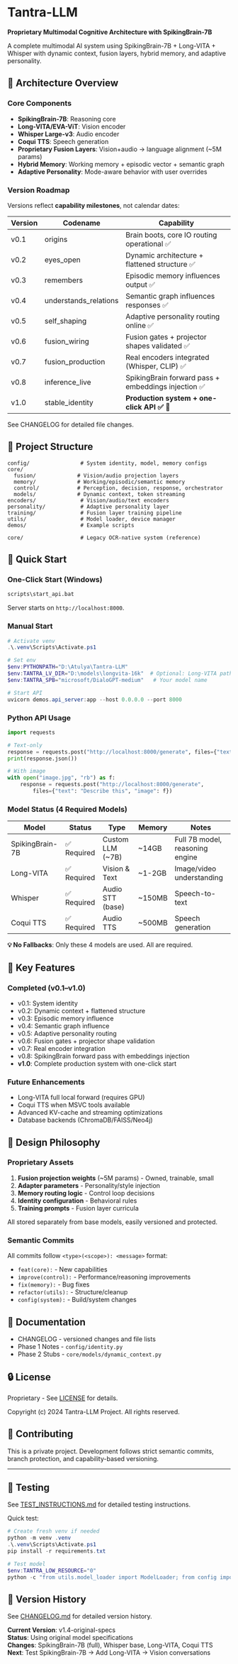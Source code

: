 # Tantra-LLM

**Proprietary Multimodal Cognitive Architecture with SpikingBrain-7B**

A complete multimodal AI system using SpikingBrain-7B + Long-VITA + Whisper with dynamic context, fusion layers, hybrid memory, and adaptive personality.

## 🧠 Architecture Overview

### Core Components

- **SpikingBrain-7B**: Reasoning core
- **Long-VITA/EVA-ViT**: Vision encoder
- **Whisper Large-v3**: Audio encoder
- **Coqui TTS**: Speech generation
- **Proprietary Fusion Layers**: Vision+audio → language alignment (~5M params)
- **Hybrid Memory**: Working memory + episodic vector + semantic graph
- **Adaptive Personality**: Mode-aware behavior with user overrides

### Version Roadmap

Versions reflect **capability milestones**, not calendar dates:

| Version | Codename                 | Capability                                         |
|---------|--------------------------|----------------------------------------------------|
| v0.1    | origins                  | Brain boots, core IO routing operational ✅        |
| v0.2    | eyes_open                | Dynamic architecture + flattened structure ✅      |
| v0.3    | remembers                | Episodic memory influences output ✅               |
| v0.4    | understands_relations    | Semantic graph influences responses ✅              |
| v0.5    | self_shaping             | Adaptive personality routing online ✅             |
| v0.6    | fusion_wiring            | Fusion gates + projector shapes validated ✅        |
| v0.7    | fusion_production        | Real encoders integrated (Whisper, CLIP) ✅         |
| v0.8    | inference_live           | SpikingBrain forward pass + embeddings injection ✅  |
| v1.0    | stable_identity          | **Production system + one-click API ✅** 🎯        |

See CHANGELOG for detailed file changes.

## 📁 Project Structure

```
config/                # System identity, model, memory configs
core/
  fusion/             # Vision/audio projection layers
  memory/             # Working/episodic/semantic memory
  control/            # Perception, decision, response, orchestrator
  models/             # Dynamic context, token streaming
encoders/              # Vision/audio/text encoders
personality/           # Adaptive personality layer
training/              # Fusion layer training pipeline
utils/                 # Model loader, device manager
demos/                 # Example scripts

core/                  # Legacy OCR-native system (reference)
```

## 🚀 Quick Start

### One-Click Start (Windows)

```cmd
scripts\start_api.bat
```

Server starts on `http://localhost:8000`.

### Manual Start

```powershell
# Activate venv
.\.venv\Scripts\Activate.ps1

# Set env
$env:PYTHONPATH="D:\Atulya\Tantra-LLM"
$env:TANTRA_LV_DIR="D:\models\longvita-16k"  # Optional: Long-VITA path
$env:TANTRA_SPB="microsoft/DialoGPT-medium"   # Your model name

# Start API
uvicorn demos.api_server:app --host 0.0.0.0 --port 8000
```

### Python API Usage

```python
import requests

# Text-only
response = requests.post("http://localhost:8000/generate", files={"text": "Hello"})
print(response.json())

# With image
with open("image.jpg", "rb") as f:
    response = requests.post("http://localhost:8000/generate", 
        files={"text": "Describe this", "image": f})
```

### Model Status (4 Required Models)

| Model | Status | Type | Memory | Notes |
|-------|--------|------|--------|-------|
| SpikingBrain-7B | ✅ Required | Custom LLM (~7B) | ~14GB | Full 7B model, reasoning engine |
| Long-VITA | ✅ Required | Vision & Text | ~1-2GB | Image/video understanding |
| Whisper | ✅ Required | Audio STT (base) | ~150MB | Speech-to-text |
| Coqui TTS | ✅ Required | Audio TTS | ~500MB | Speech generation |

**💡 No Fallbacks**: Only these 4 models are used. All are required.

## 🎯 Key Features

### Completed (v0.1–v1.0)

- v0.1: System identity
- v0.2: Dynamic context + flattened structure
- v0.3: Episodic memory influence
- v0.4: Semantic graph influence
- v0.5: Adaptive personality routing
- v0.6: Fusion gates + projector shape validation
- v0.7: Real encoder integration
- v0.8: SpikingBrain forward pass with embeddings injection
- **v1.0**: Complete production system with one-click start

### Future Enhancements

- Long-VITA full local forward (requires GPU)
- Coqui TTS when MSVC tools available
- Advanced KV-cache and streaming optimizations
- Database backends (ChromaDB/FAISS/Neo4j)

## 🔬 Design Philosophy

### Proprietary Assets

1. **Fusion projection weights** (~5M params) - Owned, trainable, small
2. **Adapter parameters** - Personality/style injection
3. **Memory routing logic** - Control loop decisions
4. **Identity configuration** - Behavioral rules
5. **Training prompts** - Fusion layer curricula

All stored separately from base models, easily versioned and protected.

### Semantic Commits

All commits follow `<type>(<scope>): <message>` format:

- `feat(core):` - New capabilities
- `improve(control):` - Performance/reasoning improvements
- `fix(memory):` - Bug fixes
- `refactor(utils):` - Structure/cleanup
- `config(system):` - Build/system changes

## 📖 Documentation

- CHANGELOG - versioned changes and file lists
- Phase 1 Notes - `config/identity.py`
- Phase 2 Stubs - `core/models/dynamic_context.py`

## 🔒 License

Proprietary - See [LICENSE](LICENSE) for details.

Copyright (c) 2024 Tantra-LLM Project.
All rights reserved.

## 🤝 Contributing

This is a private project. Development follows strict semantic commits, branch protection, and capability-based versioning.

---

## 🧪 Testing

See [TEST_INSTRUCTIONS.md](TEST_INSTRUCTIONS.md) for detailed testing instructions.

Quick test:
```powershell
# Create fresh venv if needed
python -m venv .venv
.\.venv\Scripts\Activate.ps1
pip install -r requirements.txt

# Test model
$env:TANTRA_LOW_RESOURCE="0"
python -c "from utils.model_loader import ModelLoader; from config import model_config; m = ModelLoader(model_config.MODEL_CONFIG).load_spikingbrain(); print('Loaded:', 'model' in m)"
```

## 📝 Version History

See [CHANGELOG.md](CHANGELOG.md) for detailed version history.

**Current Version**: v1.4-original-specs  
**Status**: Using original model specifications  
**Changes**: SpikingBrain-7B (full), Whisper base, Long-VITA, Coqui TTS  
**Next**: Test SpikingBrain-7B → Add Long-VITA → Vision conversations

